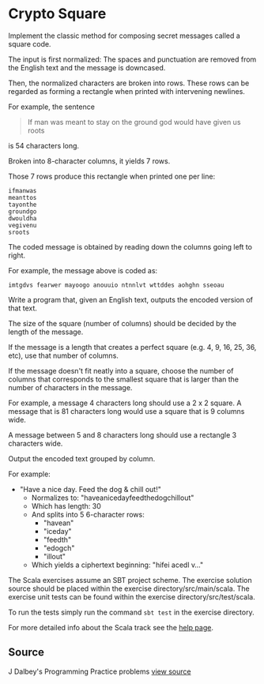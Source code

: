 # Crypto Square

Implement the classic method for composing secret messages called a square code.

The input is first normalized: The spaces and punctuation are removed
from the English text and the message is downcased.

Then, the normalized characters are broken into rows.  These rows can be
regarded as forming a rectangle when printed with intervening newlines.

For example, the sentence

> If man was meant to stay on the ground god would have given us roots

is 54 characters long.

Broken into 8-character columns, it yields 7 rows.

Those 7 rows produce this rectangle when printed one per line:

```plain
ifmanwas
meanttos
tayonthe
groundgo
dwouldha
vegivenu
sroots
```

The coded message is obtained by reading down the columns going left to
right.

For example, the message above is coded as:

```plain
imtgdvs fearwer mayoogo anouuio ntnnlvt wttddes aohghn sseoau
```

Write a program that, given an English text, outputs the encoded version
of that text.

The size of the square (number of columns) should be decided by the
length of the message.

If the message is a length that creates a perfect square (e.g. 4, 9, 16,
25, 36, etc), use that number of columns.

If the message doesn't fit neatly into a square, choose the number of
columns that corresponds to the smallest square that is larger than the
number of characters in the message.

For example, a message 4 characters long should use a 2 x 2 square. A
message that is 81 characters long would use a square that is 9 columns
wide.

A message between 5 and 8 characters long should use a rectangle 3
characters wide.

Output the encoded text grouped by column.

For example:

- "Have a nice day. Feed the dog & chill out!"
  - Normalizes to: "haveanicedayfeedthedogchillout"
  - Which has length: 30
  - And splits into 5 6-character rows:
    - "havean"
    - "iceday"
    - "feedth"
    - "edogch"
    - "illout"
  - Which yields a ciphertext beginning: "hifei acedl v…"

The Scala exercises assume an SBT project scheme. The exercise solution source
should be placed within the exercise directory/src/main/scala. The exercise
unit tests can be found within the exercise directory/src/test/scala.

To run the tests simply run the command `sbt test` in the exercise directory.

For more detailed info about the Scala track see the [help
page](http://help.exercism.io/getting-started-with-scala.html).


## Source

J Dalbey's Programming Practice problems [view source](http://users.csc.calpoly.edu/~jdalbey/103/Projects/ProgrammingPractice.html)
